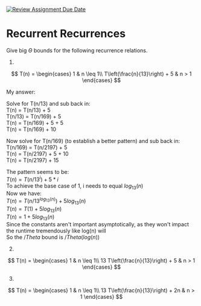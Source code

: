 [![Review Assignment Due Date](https://classroom.github.com/assets/deadline-readme-button-24ddc0f5d75046c5622901739e7c5dd533143b0c8e959d652212380cedb1ea36.svg)](https://classroom.github.com/a/8KYthzwp)
# Recurrent Recurrences

Give big $\Theta$ bounds for the following recurrence relations.

1.
$$ T(n) =
    \begin{cases}
        1 & n \leq 1\\
        T\left(\frac{n}{13}\right) + 5 & n > 1
    \end{cases}
$$

My answer: 

Solve for T(n/13) and sub back in: <br>
T(n) = T(n/13) + 5 <br>
T(n/13) = T(n/169) + 5 <br>
T(n) = T(n/169) + 5 + 5 <br>
T(n) = T(n/169) + 10 <br>

Now solve for T(n/169) (to establish a better pattern) and sub back in: <br>
T(n/169) = T(n/2197) + 5 <br>
T(n) = T(n/2197) + 5 + 10 <br>
T(n) = T(n/2197) + 15 <br>

The pattern seems to be: <br>
$T(n) = T(n/13^i) + 5 * i$ <br> 
To achieve the base case of 1, i needs to equal $log_13(n)$ <br>
Now we have: <br>
$T(n) = T(n/13^{log_13(n)}) + 5log_13(n)$ <br>
$T(n) = T(1) + 5log_13(n)$ <br>
$T(n) = 1 + 5log_13(n)$ <br>
Since the constants aren't important asymptotically, as they won't impact the runtime tremendously like log(n) will <br>
So the $/Theta$ bound is $/Theta(log(n))$

2.
$$ T(n) =
    \begin{cases}
        1 & n \leq 1\\
        13 T\left(\frac{n}{13}\right) + 5 & n > 1
    \end{cases}
$$

3.
$$ T(n) =
    \begin{cases}
        1 & n \leq 1\\
        13 T\left(\frac{n}{13}\right) + 2n & n > 1
    \end{cases}
$$
